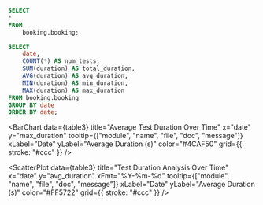 ```sql table4
SELECT
*
FROM
    booking.booking;
```


```sql table3
SELECT
    date,
    COUNT(*) AS num_tests,
    SUM(duration) AS total_duration,
    AVG(duration) AS avg_duration,
    MIN(duration) AS min_duration,
    MAX(duration) AS max_duration
FROM booking.booking
GROUP BY date
ORDER BY date;
```

<BarChart
    data={table3}
    title="Average Test Duration Over Time"
    x="date"
    y="max_duration"
    tooltip={["module", "name", "file", "doc", "message"]}
    xLabel="Date"
    yLabel="Average Duration (s)"
    color="#4CAF50"
    grid={{ stroke: "#ccc" }}
/>

<ScatterPlot
    data={table3}
    title="Test Duration Analysis Over Time"
    x="date"
    y="avg_duration"
    xFmt="%Y-%m-%d"
    tooltip={["module", "name", "file", "doc", "message"]}
    xLabel="Date"
    yLabel="Average Duration (s)"
    color="#FF5722"
    grid={{ stroke: "#ccc" }}
/>

<LineChart
    data={table3}
    x="num_tests"
    y="avg_duration"
    xLabel="Month"
    yLabel="Total Duration (seconds)"
    title="Total Duration of Tests by Month"
    tooltip="Total Duration"
/>